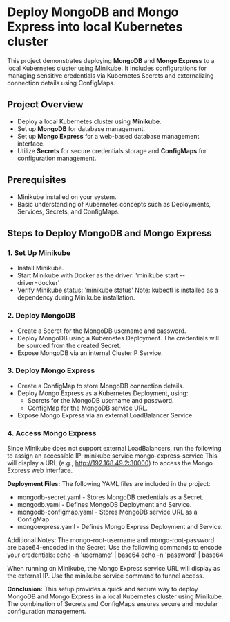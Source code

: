 # Deploy MongoDB and Mongo Express into local Kubernetes cluster 

This project demonstrates deploying **MongoDB** and **Mongo Express** to a local Kubernetes cluster using Minikube. It includes configurations for managing sensitive credentials via Kubernetes Secrets and externalizing connection details using ConfigMaps.

## Project Overview
- Deploy a local Kubernetes cluster using **Minikube**.
- Set up **MongoDB** for database management.
- Set up **Mongo Express** for a web-based database management interface.
- Utilize **Secrets** for secure credentials storage and **ConfigMaps** for configuration management.

## Prerequisites
- Minikube installed on your system.
- Basic understanding of Kubernetes concepts such as Deployments, Services, Secrets, and ConfigMaps.

## Steps to Deploy MongoDB and Mongo Express

### 1. Set Up Minikube
- Install Minikube. 
- Start Minikube with Docker as the driver: 'minikube start --driver=docker'
- Verify Minikube status: 'minikube status'
Note: kubectl is installed as a dependency during Minikube installation.

### 2. Deploy MongoDB
- Create a Secret for the MongoDB username and password.
- Deploy MongoDB using a Kubernetes Deployment. The credentials will be sourced from the created Secret.
- Expose MongoDB via an internal ClusterIP Service.

### 3. Deploy Mongo Express
- Create a ConfigMap to store MongoDB connection details.
- Deploy Mongo Express as a Kubernetes Deployment, using:
  - Secrets for the MongoDB username and password.
  - ConfigMap for the MongoDB service URL.
- Expose Mongo Express via an external LoadBalancer Service.

### 4. Access Mongo Express
Since Minikube does not support external LoadBalancers, run the following to assign an accessible IP:
minikube service mongo-express-service
This will display a URL (e.g., http://192.168.49.2:30000) to access the Mongo Express web interface.

**Deployment Files:**
The following YAML files are included in the project:
- mongodb-secret.yaml - Stores MongoDB credentials as a Secret.
- mongodb.yaml - Defines MongoDB Deployment and Service.
- mongodb-configmap.yaml - Stores MongoDB service URL as a ConfigMap.
- mongoexpress.yaml - Defines Mongo Express Deployment and Service.

Additional Notes: 
The mongo-root-username and mongo-root-password are base64-encoded in the Secret. Use the following commands to encode your credentials:
echo -n 'username' | base64
echo -n 'password' | base64

When running on Minikube, the Mongo Express service URL will display <pending> as the external IP. Use the minikube service command to tunnel access.

**Conclusion:**
This setup provides a quick and secure way to deploy MongoDB and Mongo Express in a local Kubernetes cluster using Minikube. The combination of Secrets and ConfigMaps ensures secure and modular configuration management.
